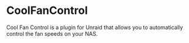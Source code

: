 # CoolFanControl
Cool Fan Control is a plugin for Unraid that allows you to automatically control the fan speeds on your NAS.
